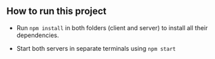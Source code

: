 ## How to run this project

- Run `npm install` in both folders (client and server) to install all their dependencies.

- Start both servers in separate terminals using `npm start`

